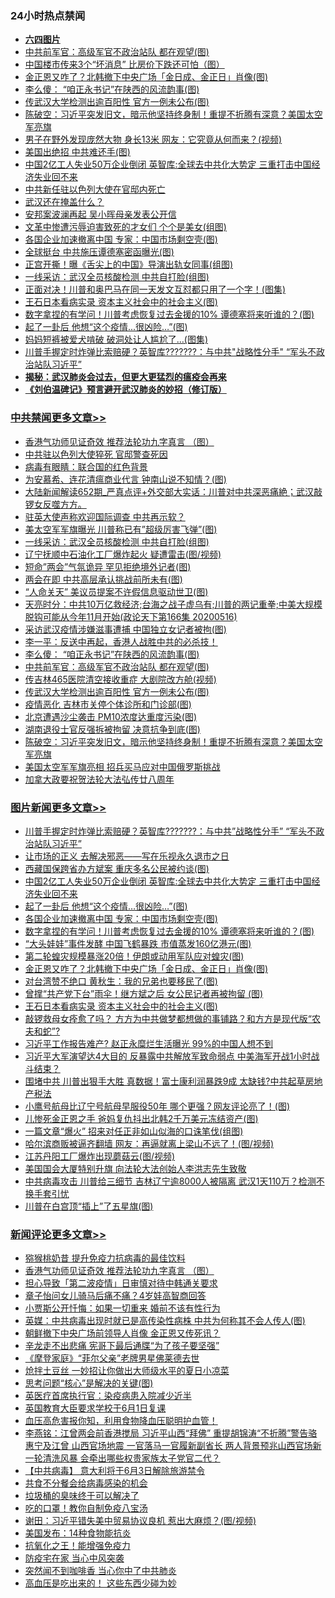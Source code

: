 <div class="catlist">
<h3>24小时热点禁闻</h3>
<ul>
<li><b><a href="64photo" target="_blank">六四图片</a></b></li>
<li><a href="https://github.com/fqnews/bnews/blob/master/cbnews/20200517/1329777.md">中共前军官：高级军官不政治站队 都在观望(图)</a></li>
<li><a href="https://github.com/fqnews/bnews/blob/master/finance/20200517/1329912.md">中国楼市传来3个“坏消息” 比房价下跌还可怕（图）</a></li>
<li><a href="https://github.com/fqnews/bnews/blob/master/topimagenews/20200517/1330002.md">金正恩又咋了？北韩撤下中央广场「金日成、金正日」肖像(图)</a></li>
<li><a href="https://github.com/fqnews/bnews/blob/master/cbnews/20200517/1329813.md">李么傻： “咱正永书记”在陕西的风流韵事(图)</a></li>
<li><a href="https://github.com/fqnews/bnews/blob/master/cbnews/20200517/1329775.md">传武汉大学检测出逾百阳性 官方一例未公布(图)</a></li>
<li><a href="https://github.com/fqnews/bnews/blob/master/cbnews/20200517/1329755.md">陈破空：习近平突发旧文，暗示他坚持终身制！重提不折腾有深意？美国太空军亮旗 </a></li>
<li><a href="https://github.com/fqnews/bnews/blob/master/funmedia/20200517/1329798.md">男子在野外发现庞然大物 身长13米 网友：它究竟从何而来？(视频)</a></li>
<li><a href="https://github.com/fqnews/bnews/blob/master/comments/20200517/1329839.md">美国出绝招 中共难还手(图)</a></li>
<li><a href="https://github.com/fqnews/bnews/blob/master/topimagenews/20200517/1330058.md">中国2亿工人失业50万企业倒闭 英智库:全球去中共化大势定 三重打击中国经济失业回不来</a></li>
<li><a href="https://github.com/fqnews/bnews/blob/master/worldnews/20200517/1330063.md">中共新任驻以色列大使在官邸内死亡</a></li>
<li><a href="https://github.com/fqnews/bnews/blob/master/headline/20200517/1329811.md">武汉还在掩盖什么？</a></li>
<li><a href="https://github.com/fqnews/bnews/blob/master/cnnews/20200517/1330081.md">安邦案波澜再起 吴小晖母亲发表公开信</a></li>
<li><a href="https://github.com/fqnews/bnews/blob/master/cnnews/20200517/1329917.md">文革中惨遭污辱迫害致死的才女们 个个是美女(组图)</a></li>
<li><a href="https://github.com/fqnews/bnews/blob/master/topimagenews/20200517/1330051.md">各国企业加速撤离中国 专家：中国市场剩空壳(图)</a></li>
<li><a href="https://github.com/fqnews/bnews/blob/master/cnnews/hknews/20200517/1329875.md">全球挺台 中共施压谭德塞密函曝光(图)</a></li>
<li><a href="https://github.com/fqnews/bnews/blob/master/yule/20200517/1329979.md">正宫开撕！曝《舌尖上的中国》导演出轨女同事(组图)</a></li>
<li><a href="https://github.com/fqnews/bnews/blob/master/cbnews/20200517/1329940.md">一线采访：武汉全员核酸检测 中共自打脸(组图)</a></li>
<li><a href="https://github.com/fqnews/bnews/blob/master/cnnews/20200517/1329863.md">正面对决！川普和奥巴马在同一天发文互怼都只用了一个字！(图集)</a></li>
<li><a href="https://github.com/fqnews/bnews/blob/master/topimagenews/20200517/1329833.md">王石日本看病实录 资本主义社会中的社会主义(图)</a></li>
<li><a href="https://github.com/fqnews/bnews/blob/master/topimagenews/20200517/1330042.md">数字拿捏的有学问！川普考虑恢复过去金援的10% 谭德塞将来听谁的？(图)</a></li>
<li><a href="https://github.com/fqnews/bnews/blob/master/topimagenews/20200517/1330052.md">起了一卦后 他想“这个疫情...很凶险…”(图)</a></li>
<li><a href="https://github.com/fqnews/bnews/blob/master/funmedia/20200517/1329840.md">妈妈短裤被爱犬啃破 破洞处让人尴尬了…(图集)</a></li>
<li><a href="https://github.com/fqnews/bnews/blob/master/topimagenews/20200517/1330104.md">川普手握定时炸弹比索赔硬？英智库???????：与中共"战略性分手" “军头不政治站队习近平”</a></li>
<li><b><a href="https://github.com/fqnews/bnews/blob/master/comments/20200211/1275071.md" target="_blank">揭秘：武汉肺炎会过去，但更大更猛烈的瘟疫会再来</a></b></li>
<li><b><a href="https://github.com/fqnews/bnews/blob/master/comments/20200207/1272816.md" target="_blank">《刘伯温碑记》预言避开武汉肺炎的妙招（修订版）</a></b></li>
</ul>
</div>

<div class="catlist">
<h3><a href="https://github.com/fqnews/bnews/blob/master/cbnews/" target="_blank">中共禁闻</a><span><a href="https://github.com/fqnews/bnews/blob/master/cbnews/" target="_blank" rel="nofollow">更多文章>></a></span></h3>
<ul>
<li><a href="https://github.com/fqnews/bnews/blob/master/comments/20200517/1330064.md" target="_blank">香港气功师见证奇效 推荐法轮功九字真言 （图）</a></li>
<li><a href="https://github.com/fqnews/bnews/blob/master/cbnews/20200517/1330105.md" target="_blank">中共驻以色列大使猝死 官邸警查死因</a></li>
<li><a href="https://github.com/fqnews/bnews/blob/master/cbnews/20200517/1330097.md" target="_blank">病毒有眼睛：联合国的红色背景</a></li>
<li><a href="https://github.com/fqnews/bnews/blob/master/cbnews/20200517/1330059.md" target="_blank">为安慕希、连花清瘟商业代言 钟南山说不知情？(图)</a></li>
<li><a href="https://github.com/fqnews/bnews/blob/master/cbnews/20200517/1330034.md" target="_blank">大陆新闻解读652期_严真点评+外交部大实话：川普对中共深恶痛絶；武汉敲锣女反噬方方。</a></li>
<li><a href="https://github.com/fqnews/bnews/blob/master/cbnews/20200517/1329999.md" target="_blank">驻英大使声称欢迎国际调查 中共再示软？</a></li>
<li><a href="https://github.com/fqnews/bnews/blob/master/cbnews/20200517/1329998.md" target="_blank">美太空军军旗曝光 川普称已有&#8221;超级厉害飞弹&#8221;(图)</a></li>
<li><a href="https://github.com/fqnews/bnews/blob/master/cbnews/20200517/1329940.md" target="_blank">一线采访：武汉全员核酸检测 中共自打脸(组图)</a></li>
<li><a href="https://github.com/fqnews/bnews/blob/master/cbnews/20200517/1329939.md" target="_blank">辽宁抚顺中石油化工厂爆炸起火 疑遭雷击(图/视频)</a></li>
<li><a href="https://github.com/fqnews/bnews/blob/master/cbnews/20200517/1329926.md" target="_blank">短命&#8221;两会&#8221;气氛诡异 罕见拒绝境外记者(图)</a></li>
<li><a href="https://github.com/fqnews/bnews/blob/master/cbnews/20200517/1329911.md" target="_blank">两会在即 中共高层承认挑战前所未有(图)</a></li>
<li><a href="https://github.com/fqnews/bnews/blob/master/cbnews/20200517/1329895.md" target="_blank">“人命关天” 美议员提案不许假信息驱动世卫(图)</a></li>
<li><a href="https://github.com/fqnews/bnews/blob/master/cbnews/20200517/1329889.md" target="_blank">天亮时分：中共10万亿救经济;台海之战子虚乌有;川普的两记重拳;中美大规模脱钩可能从今年11月开始(政论天下第166集 20200516)</a></li>
<li><a href="https://github.com/fqnews/bnews/blob/master/cbnews/20200517/1329853.md" target="_blank">采访武汉疫情涉嫌滋事遭捕 中国独立女记者被拘(图)</a></li>
<li><a href="https://github.com/fqnews/bnews/blob/master/cbnews/20200517/1329289.md" target="_blank">李一平：反送中再起，香港人战胜中共的必杀技！</a></li>
<li><a href="https://github.com/fqnews/bnews/blob/master/cbnews/20200517/1329813.md" target="_blank">李么傻： “咱正永书记”在陕西的风流韵事(图)</a></li>
<li><a href="https://github.com/fqnews/bnews/blob/master/cbnews/20200517/1329777.md" target="_blank">中共前军官：高级军官不政治站队 都在观望(图)</a></li>
<li><a href="https://github.com/fqnews/bnews/blob/master/cbnews/20200517/1329776.md" target="_blank">传吉林465医院清空接收重症 大剧院改方舱(视频)</a></li>
<li><a href="https://github.com/fqnews/bnews/blob/master/cbnews/20200517/1329775.md" target="_blank">传武汉大学检测出逾百阳性 官方一例未公布(图)</a></li>
<li><a href="https://github.com/fqnews/bnews/blob/master/cbnews/20200517/1329769.md" target="_blank">疫情恶化 吉林市关停个体诊所和门诊部(图)</a></li>
<li><a href="https://github.com/fqnews/bnews/blob/master/cbnews/20200517/1329768.md" target="_blank">北京遭遇沙尘袭击 PM10浓度达重度污染(图)</a></li>
<li><a href="https://github.com/fqnews/bnews/blob/master/cbnews/20200517/1329767.md" target="_blank">湖南退役士官反强拆被拘留 决意抗争到底(图)</a></li>
<li><a href="https://github.com/fqnews/bnews/blob/master/cbnews/20200517/1329755.md" target="_blank">陈破空：习近平突发旧文，暗示他坚持终身制！重提不折腾有深意？美国太空军亮旗</a></li>
<li><a href="https://github.com/fqnews/bnews/blob/master/cbnews/20200516/1329696.md" target="_blank">美国太空军军旗亮相 招兵买马应对中国俄罗斯挑战</a></li>
<li><a href="https://github.com/fqnews/bnews/blob/master/cbnews/20200516/1329640.md" target="_blank">加拿大政要祝贺法轮大法弘传廿八周年</a></li>

</ul>
</div>
<div class="catlist">
<h3><a href="https://github.com/fqnews/bnews/blob/master/topimagenews/" target="_blank">图片新闻</a><span><a href="https://github.com/fqnews/bnews/blob/master/topimagenews/" target="_blank" rel="nofollow">更多文章>></a></span></h3>
<ul>
<li><a href="https://github.com/fqnews/bnews/blob/master/topimagenews/20200517/1330104.md" target="_blank">川普手握定时炸弹比索赔硬？英智库???????：与中共&#8221;战略性分手&#8221; “军头不政治站队习近平”</a></li>
<li><a href="https://github.com/fqnews/bnews/blob/master/topimagenews/20200517/1330090.md" target="_blank">让市场的正义 去解决邪恶——写在乐视永久退市之日</a></li>
<li><a href="https://github.com/fqnews/bnews/blob/master/topimagenews/20200517/1330070.md" target="_blank">西藏国保跨省办方斌案 重庆多名公民被约谈(图)</a></li>
<li><a href="https://github.com/fqnews/bnews/blob/master/topimagenews/20200517/1330058.md" target="_blank">中国2亿工人失业50万企业倒闭 英智库:全球去中共化大势定 三重打击中国经济失业回不来</a></li>
<li><a href="https://github.com/fqnews/bnews/blob/master/topimagenews/20200517/1330052.md" target="_blank">起了一卦后 他想“这个疫情&#8230;很凶险…”(图)</a></li>
<li><a href="https://github.com/fqnews/bnews/blob/master/topimagenews/20200517/1330051.md" target="_blank">各国企业加速撤离中国 专家：中国市场剩空壳(图)</a></li>
<li><a href="https://github.com/fqnews/bnews/blob/master/topimagenews/20200517/1330042.md" target="_blank">数字拿捏的有学问！川普考虑恢复过去金援的10% 谭德塞将来听谁的？(图)</a></li>
<li><a href="https://github.com/fqnews/bnews/blob/master/topimagenews/20200517/1330028.md" target="_blank">“大头娃娃”事件发酵 中国飞鹤暴跌 市值蒸发160亿港元(图)</a></li>
<li><a href="https://github.com/fqnews/bnews/blob/master/topimagenews/20200517/1330014.md" target="_blank">第二轮蝗灾规模暴涨20倍！伊朗或动用军队应对蝗灾(图)</a></li>
<li><a href="https://github.com/fqnews/bnews/blob/master/topimagenews/20200517/1330002.md" target="_blank">金正恩又咋了？北韩撤下中央广场「金日成、金正日」肖像(图)</a></li>
<li><a href="https://github.com/fqnews/bnews/blob/master/topimagenews/20200517/1330001.md" target="_blank">对台湾赞不绝口 黄秋生：我的兄弟也要移民了(图)</a></li>
<li><a href="https://github.com/fqnews/bnews/blob/master/topimagenews/20200517/1329871.md" target="_blank">曾撑“共产党下台”雨伞！继方斌之后 女公民记者再被拘留 (图)</a></li>
<li><a href="https://github.com/fqnews/bnews/blob/master/topimagenews/20200517/1329833.md" target="_blank">王石日本看病实录 资本主义社会中的社会主义(图)</a></li>
<li><a href="https://github.com/fqnews/bnews/blob/master/topimagenews/20200516/1329713.md" target="_blank">敲锣救母女痊愈了吗？ 方方为中共做梦都想做的事铺路？和方方是现代版“农夫和蛇”?</a></li>
<li><a href="https://github.com/fqnews/bnews/blob/master/topimagenews/20200516/1329683.md" target="_blank">习近平工作报告难产? 赵正永糜烂生活曝光 99%的中国人想不到</a></li>
<li><a href="https://github.com/fqnews/bnews/blob/master/topimagenews/20200516/1329627.md" target="_blank">习近平大军演望达4大目的 反暴露中共解放军致命弱点 中美海军开战1小时战斗结束？</a></li>
<li><a href="https://github.com/fqnews/bnews/blob/master/topimagenews/20200516/1329579.md" target="_blank">围堵中共 川普出狠手大胜 真数据！富士康利润暴跌9成 太缺钱?中共起草房地产税法</a></li>
<li><a href="https://github.com/fqnews/bnews/blob/master/topimagenews/20200516/1329542.md" target="_blank">小鹰号航母比辽宁号航母早服役50年 哪个更强？网友评论亮了！(图)</a></li>
<li><a href="https://github.com/fqnews/bnews/blob/master/topimagenews/20200516/1329532.md" target="_blank">儿惨死金正恩之手 爸妈复仇抖出北韩2千万美元冻结资产(图)</a></li>
<li><a href="https://github.com/fqnews/bnews/blob/master/topimagenews/20200516/1329494.md" target="_blank">一篇文章“爆火” 招来对任正非如山似海的口诛笔伐(组图)</a></li>
<li><a href="https://github.com/fqnews/bnews/blob/master/topimagenews/20200516/1329443.md" target="_blank">哈尔滨商贩被逼齐翻墙 网友：再逼就离上梁山不远了！(图/视频)</a></li>
<li><a href="https://github.com/fqnews/bnews/blob/master/topimagenews/20200516/1329421.md" target="_blank">江苏丹阳工厂爆炸出现蘑菇云(图/视频)</a></li>
<li><a href="https://github.com/fqnews/bnews/blob/master/comments/20200516/1329276.md" target="_blank">美国国会大厦特别升旗 向法轮大法创始人李洪志先生致敬</a></li>
<li><a href="https://github.com/fqnews/bnews/blob/master/topimagenews/20200515/1329158.md" target="_blank">中共病毒攻击 川普给三细节 吉林辽宁逾8000人被隔离 武汉1天110万？检测不换手套引忧</a></li>
<li><a href="https://github.com/fqnews/bnews/blob/master/topimagenews/20200515/1329142.md" target="_blank">川普在白宫顶“插上”了五星旗(图)</a></li>

</ul>
</div>
<div class="catlist">
<h3><a href="https://github.com/fqnews/bnews/blob/master/comments/" target="_blank">新闻评论</a><span><a href="https://github.com/fqnews/bnews/blob/master/comments/" target="_blank" rel="nofollow">更多文章>></a></span></h3>
<ul>
<li><a href="https://github.com/fqnews/bnews/blob/master/comments/20200517/1330154.md" target="_blank">猕猴桃奶昔 提升免疫力抗病毒的最佳饮料</a></li>
<li><a href="https://github.com/fqnews/bnews/blob/master/comments/20200517/1330064.md" target="_blank">香港气功师见证奇效 推荐法轮功九字真言 （图）</a></li>
<li><a href="https://github.com/fqnews/bnews/blob/master/comments/20200517/1330119.md" target="_blank">担心导致「第二波疫情」日审慎对待中韩通关要求</a></li>
<li><a href="https://github.com/fqnews/bnews/blob/master/comments/20200517/1330103.md" target="_blank">章子怡问女儿骑马后痛不痛？4岁娃高智商回答</a></li>
<li><a href="https://github.com/fqnews/bnews/blob/master/comments/20200517/1330102.md" target="_blank">小贾斯公开忏悔：如果一切重来 婚前不该有性行为</a></li>
<li><a href="https://github.com/fqnews/bnews/blob/master/comments/20200517/1330101.md" target="_blank">英媒：中共病毒出现时就已是高传染性病株 中共为何称其不会人传人(图)</a></li>
<li><a href="https://github.com/fqnews/bnews/blob/master/comments/20200517/1330092.md" target="_blank">朝鲜撤下中央广场前领导人肖像 金正恩又传死讯？</a></li>
<li><a href="https://github.com/fqnews/bnews/blob/master/comments/20200517/1330087.md" target="_blank">辛龙走不出悲痛 宪哥下最后通牒“为了孩子要坚强”</a></li>
<li><a href="https://github.com/fqnews/bnews/blob/master/comments/20200517/1330068.md" target="_blank">《摩登家庭》“菲尔父亲”老牌男星佛莱德去世</a></li>
<li><a href="https://github.com/fqnews/bnews/blob/master/comments/20200517/1330067.md" target="_blank">炝拌土豆丝  一妙招让你做出大师级水平的夏日小凉菜</a></li>
<li><a href="https://github.com/fqnews/bnews/blob/master/comments/20200517/1330066.md" target="_blank">思考问题“核心”是解决的关键(图)</a></li>
<li><a href="https://github.com/fqnews/bnews/blob/master/comments/20200517/1330049.md" target="_blank">英医疗首席执行官：染疫病患入院减少近半</a></li>
<li><a href="https://github.com/fqnews/bnews/blob/master/comments/20200517/1330048.md" target="_blank">英国教育大臣要求学校于6月1日复课</a></li>
<li><a href="https://github.com/fqnews/bnews/blob/master/comments/20200517/1330047.md" target="_blank">血压高危害报你知，利用食物降血压聪明护血管！</a></li>
<li><a href="https://github.com/fqnews/bnews/blob/master/comments/20200517/1330044.md" target="_blank">李燕铭：江曾两会前香港搅局 习近平山西“拜佛” 重提胡锦涛“不折腾”警告骆惠宁及江曾 山西官场地震 一官落马一官履新副省长 两人背景预兆山西官场新一轮清洗风暴 会牵出哪些权贵家族太子党官二代？</a></li>
<li><a href="https://github.com/fqnews/bnews/blob/master/comments/20200517/1330043.md" target="_blank">【中共病毒】 意大利将于6月3日解除旅游禁令</a></li>
<li><a href="https://github.com/fqnews/bnews/blob/master/comments/20200517/1330031.md" target="_blank">共食不分餐会给病毒感染的机会</a></li>
<li><a href="https://github.com/fqnews/bnews/blob/master/comments/20200517/1330024.md" target="_blank">垃圾桶的臭味终于可以解决了</a></li>
<li><a href="https://github.com/fqnews/bnews/blob/master/comments/20200517/1329997.md" target="_blank">吃的口罩！教你自制免疫八宝汤</a></li>
<li><a href="https://github.com/fqnews/bnews/blob/master/comments/20200517/1329995.md" target="_blank">谢田：习近平错失美中贸易协议良机 惹出大麻烦？(图/视频)</a></li>
<li><a href="https://github.com/fqnews/bnews/blob/master/comments/20200517/1329989.md" target="_blank">美国发布：14种食物能抗炎</a></li>
<li><a href="https://github.com/fqnews/bnews/blob/master/comments/20200517/1329988.md" target="_blank">抗氧化之王！能增强免疫力</a></li>
<li><a href="https://github.com/fqnews/bnews/blob/master/comments/20200517/1329987.md" target="_blank">防疫宅在家  当心中风突袭</a></li>
<li><a href="https://github.com/fqnews/bnews/blob/master/comments/20200517/1329986.md" target="_blank">突然闻不到咖啡香 当心你中了中共肺炎</a></li>
<li><a href="https://github.com/fqnews/bnews/blob/master/comments/20200517/1329985.md" target="_blank">高血压是吃出来的！ 这些东西少碰为妙</a></li>

</ul>
</div>